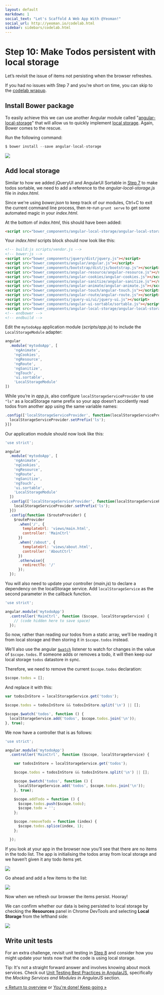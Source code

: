 ```yaml
---
layout: default
markdown: 1
social_text: "Let's Scaffold A Web App With @Yeoman!"
social_url: http://yeoman.io/codelab.html
sidebar: sidebars/codelab.html
---
```


# Step 10: Make Todos persistent with local storage

Let’s revisit the issue of items not persisting when the browser refreshes. 

<div class="note tip">
  If you had no issues with Step 7 and you're short on time, you can skip to the <a href="keep-going.html">codelab wrapup</a>.
</div>

## Install Bower package

To easily achieve this we can use another Angular module called "[angular-local-storage](http://gregpike.net/demos/angular-local-storage/demo.html)" that will allow us to quickly implement [local storage](http://diveintohtml5.info/storage.html). Again, Bower comes to the rescue. 

Run the following command:

```js
$ bower install --save angular-local-storage
```

![](/assets/img/codelab/image_29.png)

## Add local storage

Similar to how we added jQueryUI and AngularUI Sortable in [Step 7](install-packages.html#implement) to make todos sortable, we need to add a reference to the *angular-local-storage.js* file in *index.html*. 

Since we're using *bower.json* to keep track of our modules, <span class="keyboard">Ctrl</span>+<span class="keyboard">C</span> to exit the current command line process, then re-run `grunt serve` to get some automated magic in your *index.html*.

At the bottom of *index.html*, this should have been added:

```html
<script src="bower_components/angular-local-storage/angular-local-storage.js"></script>
```

Your *index.html* scripts block should now look like this:

```html
<!-- build:js scripts/vendor.js -->
<!-- bower:js -->
<script src="bower_components/jquery/dist/jquery.js"></script>
<script src="bower_components/angular/angular.js"></script>
<script src="bower_components/bootstrap/dist/js/bootstrap.js"></script>
<script src="bower_components/angular-resource/angular-resource.js"></script>
<script src="bower_components/angular-cookies/angular-cookies.js"></script>
<script src="bower_components/angular-sanitize/angular-sanitize.js"></script>
<script src="bower_components/angular-animate/angular-animate.js"></script>
<script src="bower_components/angular-touch/angular-touch.js"></script>
<script src="bower_components/angular-route/angular-route.js"></script>
<script src="bower_components/jquery-ui/ui/jquery-ui.js"></script>
<script src="bower_components/angular-ui-sortable/sortable.js"></script>
<script src="bower_components/angular-local-storage/angular-local-storage.js"></script>
<!-- endbower -->
<!-- endbuild -->
```

Edit the `mytodoApp` application module (*scripts/app.js*) to include the `LocalStorageModule` adapter:

```js
angular
  .module('mytodoApp', [
    'ngAnimate',
    'ngCookies',
    'ngResource',
    'ngRoute',
    'ngSanitize',
    'ngTouch',
    'ui.sortable',
    'LocalStorageModule'
])
```

While you’re in *app.js*, also configure `localStorageServiceProvider` to use `"ls"` as a localStorage name prefix so your app doesn’t accidently read todos from another app using the same variable names:

```js
.config(['localStorageServiceProvider', function(localStorageServiceProvider){
  localStorageServiceProvider.setPrefix('ls');
}])
```

Our application module should now look like this:

```js
'use strict';

angular
  .module('mytodoApp', [
    'ngAnimate',
    'ngCookies',
    'ngResource',
    'ngRoute',
    'ngSanitize',
    'ngTouch',
    'ui.sortable',
    'LocalStorageModule'
  ])
  .config(['localStorageServiceProvider', function(localStorageServiceProvider){
    localStorageServiceProvider.setPrefix('ls');
  }])
  .config(function ($routeProvider) {
    $routeProvider
      .when('/', {
        templateUrl: 'views/main.html',
        controller: 'MainCtrl'
      })
      .when('/about', {
        templateUrl: 'views/about.html',
        controller: 'AboutCtrl'
      })
      .otherwise({
        redirectTo: '/'
      });
  });
```

You will also need to update your controller (*main.js*) to declare a dependency on the localStorage service. Add `localStorageService` as the second parameter in the callback function.

```js
'use strict';

angular.module('mytodoApp')
  .controller('MainCtrl', function ($scope, localStorageService) {
    // (code hidden here to save space)
  });
 ```

So now, rather than reading our todos from a static array, we’ll be reading it from local storage and then storing it in `$scope.todos` instead.

We’ll also use the angular [`$watch`](http://docs.angularjs.org/api/ng.$rootScope.Scope#methods_$watch) listener to watch for changes in the value of `$scope.todos`. If someone adds or removes a todo, it will then keep our local storage `todos` datastore in sync.

Therefore, we need to remove the current `$scope.todos` declaration:

```js
$scope.todos = [];
```

And replace it with this:

```js
var todosInStore = localStorageService.get('todos');

$scope.todos = todosInStore && todosInStore.split('\n') || [];

$scope.$watch('todos', function () {
  localStorageService.add('todos', $scope.todos.join('\n'));
}, true);
```

We now have a controller that is as follows:

```js
'use strict';

angular.module('mytodoApp')
  .controller('MainCtrl', function ($scope, localStorageService) {

    var todosInStore = localStorageService.get('todos');

    $scope.todos = todosInStore && todosInStore.split('\n') || [];

    $scope.$watch('todos', function () {
      localStorageService.add('todos', $scope.todos.join('\n'));
    }, true);

    $scope.addTodo = function () {
      $scope.todos.push($scope.todo);
      $scope.todo = '';
    };

    $scope.removeTodo = function (index) {
      $scope.todos.splice(index, 1);
    };

  });
```

If you look at your app in the browser now you’ll see that there are no items in the todo list. The app is initialising the todos array from local storage and we haven’t given it any todo items yet.

![](/assets/img/codelab/image_30.png)

Go ahead and add a few items to the list:

![](/assets/img/codelab/image_31.png)

Now when we refresh our browser the items persist. Hooray!

We can confirm whether our data is being persisted to local storage by checking the **Resources** panel in Chrome DevTools and selecting **Local Storage** from the lefthand side:

![](/assets/img/codelab/image_32.png)

<div class="note tip">

  <h2>Write unit tests</h2>

  <p>For an extra challenge, revisit unit testing in <a href="write-unit-tests.html">Step 8</a> and consider how you might update your tests now that the code is using local storage.</p>

  <p>Tip: It's not a straight forward answer and involves knowing about mock services. Check out <a href="http://andyshora.com/unit-testing-best-practices-angularjs.html">Unit Testing Best Practices in AngularJS</a>, specifically the <em>Mocking Services and Modules in AngularJS</em> section.</p>

</div>

<p class="codelab-paging">
  <a href="../codelab.html#toc">&laquo; Return to overview</a>
  or
  <a href="keep-going.html">You're done! Keep going &raquo;</a>
</p>
